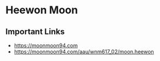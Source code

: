 # Heewon Moon

## Important Links

- https://moonmoon94.com
- https://moonmoon94.com/aau/wnm617_02/moon.heewon